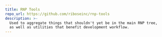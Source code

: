 ```yaml
---
title: RNP Tools
repo_url: https://github.com/riboseinc/rnp-tools
description: >-
  Used to aggregate things that shouldn't yet be in the main RNP tree,
  as well as utilities that benefit development workflow.
---
```

